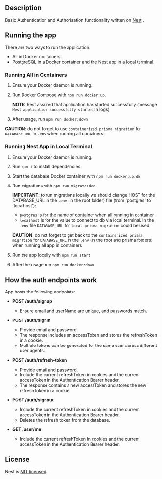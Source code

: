 ## Description

Basic Authentication and Authorisation functionality written on [Nest](https://github.com/nestjs/nest) .

## Running the app

There are two ways to run the application:

- All in Docker containers.
- PostgreSQL in a Docker container and the Nest app in a local terminal.

### Running All in Containers

1. Ensure your Docker daemon is running.
2. Run Docker Compose with `npm run docker:up`.

   **NOTE:** Rest assured that application has started successfully (message `Nest application successfully started` in logs)

3. After usage, run `npm run docker:down`

**CAUTION**: do not forget to use `containerized prisma migration` for `DATABASE_URL` in `.env` when running all containers.

### Running Nest App in Local Terminal

1. Ensure your Docker daemon is running.
2. Run `npm i` to install dependencies.
3. Start the database Docker container with `npm run docker:up:db`
4. Run migrations with `npm run migrate:dev`

   **IMPORTANT**: to run migrations locally we should change HOST for the DATABASE_URL in the `.env` (in the root folder) file (from 'postgres' to 'localhost'):

   - `postgres` is for the name of container when all running in container
   - `localhost` is for the value to connect to db via local terminal.
     In the `.env` file `DATABASE_URL` for `local prisma migration` could be used.

   **CAUTION**: do not forget to get back to the `containerized prisma migration` for `DATABASE_URL` in the `.env` (in the root and prisma folders) when running all app in containers

5. Run the app locally with `npm run start`
6. After the usage run `npm run docker:down`

## How the auth endpoints work

App hosts the following endpoints:

- **POST /auth/signup**

  - Ensure email and userName are unique, and passwords match.

- **POST /auth/signin**

  - Provide email and password.
  - The response includes an accessToken and stores the refreshToken in a cookie.
  - Multiple tokens can be generated for the same user across different user agents.

- **POST /auth/refresh-token**

  - Provide email and password.
  - Include the current refreshToken in cookies and the current accessToken in the Authentication Bearer header.
  - The response contains a new accessToken and stores the new refreshToken in a cookie.

- **POST /auth/signout**

  - Include the current refreshToken in cookies and the current accessToken in the Authentication Bearer header.
  - Deletes the refresh token from the database.

- **GET /user/me**
  - Include the current refreshToken in cookies and the current accessToken in the Authentication Bearer header.

## License

Nest is [MIT licensed](LICENSE).
